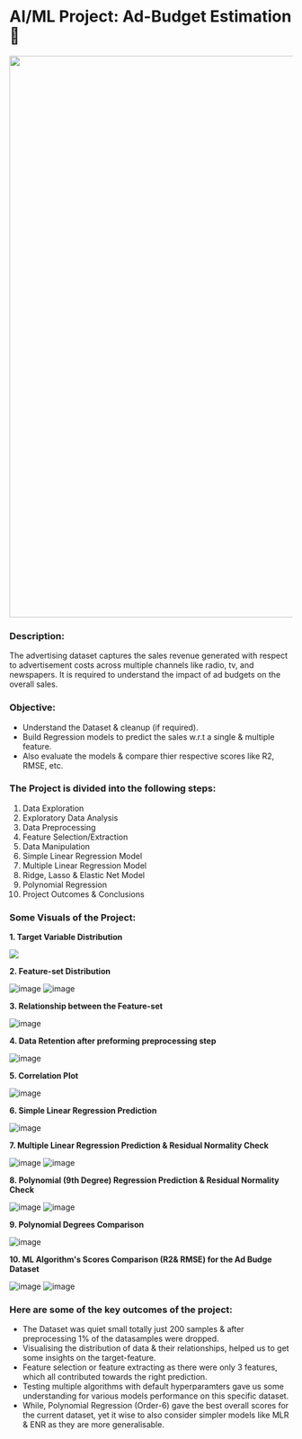 # AI/ML Project: Ad-Budget Estimation 📰
<p align="center"><img src="https://user-images.githubusercontent.com/54996245/141647621-ca6115e0-6a19-4c89-b3fb-c6add24e5f90.jpg" style="width: 1000px;"/></p>

### Description:
The advertising dataset captures the sales revenue generated with respect to advertisement costs across multiple channels like radio, tv, and newspapers. It is required to understand the impact of ad budgets on the overall sales.

### Objective:
- Understand the Dataset & cleanup (if required).
- Build Regression models to predict the sales w.r.t a single & multiple feature.
- Also evaluate the models & compare thier respective scores like R2, RMSE, etc.

### The Project is divided into the following steps:
1. Data Exploration
2. Exploratory Data Analysis
3. Data Preprocessing
4. Feature Selection/Extraction
5. Data Manipulation
6. Simple Linear Regression Model
7. Multiple Linear Regression Model
8. Ridge, Lasso & Elastic Net Model
9. Polynomial Regression
10. Project Outcomes & Conclusions

### Some Visuals of the Project:
**1. Target Variable Distribution**

<p align="left"><img src="https://user-images.githubusercontent.com/54996245/140943369-489c9045-c24e-4c92-bc56-41109400ff62.png" /></p>

**2. Feature-set Distribution**

![image](https://user-images.githubusercontent.com/54996245/140944998-088f0b66-462f-4d1f-bae5-80642a0af48c.png)
![image](https://user-images.githubusercontent.com/54996245/140943392-91d0fcf8-476b-4db6-b25e-6b5f1370a963.png)

**3. Relationship between the Feature-set**

![image](https://user-images.githubusercontent.com/54996245/140943438-ebd23f15-293c-41a2-9001-a7c293d40480.png)

**4. Data Retention after preforming preprocessing step**

![image](https://user-images.githubusercontent.com/54996245/140943463-b41d8057-7c54-4ea2-984d-ade81228013b.png)

**5. Correlation Plot**

![image](https://user-images.githubusercontent.com/54996245/140943541-bf72d321-d55b-458f-8b7f-187a3d5aa152.png)

**6. Simple Linear Regression Prediction**

![image](https://user-images.githubusercontent.com/54996245/140943724-6195cbec-3a95-4298-882b-1888cea8ee8e.png)

**7. Multiple Linear Regression Prediction & Residual Normality Check**

![image](https://user-images.githubusercontent.com/54996245/140943903-1ad2ac92-11fa-4047-be5d-f912e496c55b.png)
![image](https://user-images.githubusercontent.com/54996245/140943978-3aeeea21-cf8d-4c1a-bbac-50d29d8d17ed.png)

**8. Polynomial (9th Degree) Regression Prediction & Residual Normality Check**

![image](https://user-images.githubusercontent.com/54996245/140944102-59df9c45-3c24-4e1b-a71a-8bb19d5cabad.png)
![image](https://user-images.githubusercontent.com/54996245/140944194-a27e761b-b865-4a32-bd6f-4935fa928540.png)

**9. Polynomial Degrees Comparison**

![image](https://user-images.githubusercontent.com/54996245/140944285-cc9c979e-ebb1-404f-b41d-9677922b4d87.png)

**10. ML Algorithm's Scores Comparison (R2& RMSE) for the Ad Budge Dataset**

![image](https://user-images.githubusercontent.com/54996245/140944418-855955da-8fe1-4145-825a-8c634f93e4cf.png)
![image](https://user-images.githubusercontent.com/54996245/140944451-42983cef-a10d-4573-a934-000b41134156.png)


### Here are some of the key outcomes of the project:
- The Dataset was quiet small totally just 200 samples & after preprocessing 1% of the datasamples were dropped. 
- Visualising the distribution of data & their relationships, helped us to get some insights on the target-feature.
- Feature selection or feature extracting as there were only 3 features, which all contributed towards the right prediction.
- Testing multiple algorithms with default hyperparamters gave us some understanding for various models performance on this specific dataset.
- While, Polynomial Regression (Order-6) gave the best overall scores for the current dataset, yet it wise to also consider simpler models like MLR & ENR as they are more generalisable.

